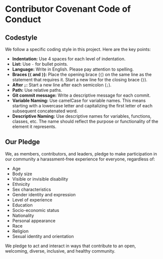 # Contributor Covenant Code of Conduct

## Codestyle

We follow a specific coding style in this project. Here are the key points:

- **Indentation:** Use 4 spaces for each level of indentation.
- **List:** Use `-` for bullet points.
- **Language:** Write in English. Please pay attention to spelling.
- **Braces (`{` and `}`):** Place the opening brace (`{`) on the same line as the statement that requires it. Start a new line for the closing brace (`}`).
- **After `;`:** Start a new line after each semicolon (`;`).
- **Path:** Use relative paths.
- **Git commit message:** Write a descriptive message for each commit.
- **Variable Naming:** Use camelCase for variable names. This means starting with a lowercase letter and capitalizing the first letter of each subsequent concatenated word.
- **Descriptive Naming:** Use descriptive names for variables, functions, classes, etc. The name should reflect the purpose or functionality of the element it represents.

## Our Pledge

We, as members, contributors, and leaders, pledge to make participation in our community a harassment-free experience for everyone, regardless of:

- Age
- Body size
- Visible or invisible disability
- Ethnicity
- Sex characteristics
- Gender identity and expression
- Level of experience
- Education
- Socio-economic status
- Nationality
- Personal appearance
- Race
- Religion
- Sexual identity and orientation

We pledge to act and interact in ways that contribute to an open, welcoming, diverse, inclusive, and healthy community.